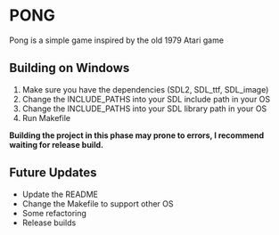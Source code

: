 # PONG
Pong is a simple game inspired by the old 1979 Atari game
## Building on Windows
1. Make sure you have the dependencies (SDL2, SDL_ttf, SDL_image)
2. Change the INCLUDE_PATHS into your SDL include path in your OS
3. Change the INCLUDE_PATHS into your SDL library path in your OS
4. Run Makefile

**Building the project in this phase may prone to errors, I recommend waiting for release build.**

## Future Updates
* Update the README
* Change the Makefile to support other OS
* Some refactoring
* Release builds
